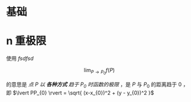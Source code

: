 # 基础

# n 重极限

使用 $fsdfsd$

$$
\lim_{ P \to P_{0} } f(P) 
$$

的意思是 *点 $P$ 以 **各种方式** 趋于 $P_{0}$ 时函数的极限* ，是 $P$ 与 $P_{0}$ 的距离趋于 0 ，即 $\lvert PP_{0} \rvert = \sqrt{ (x-x_{0})^2 + (y - y_{0})^2 }$